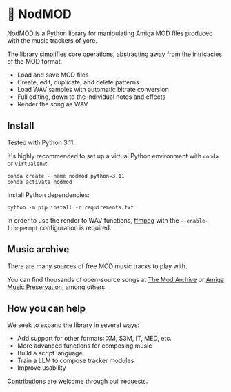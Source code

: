 # 🎹 NodMOD

NodMOD is a Python library for manipulating Amiga MOD files produced with the music trackers of yore.

The library simplifies core operations, abstracting away from the intricacies of the MOD format.

 * Load and save MOD files
 * Create, edit, duplicate, and delete patterns
 * Load WAV samples with automatic bitrate conversion
 * Full editing, down to the individual notes and effects
 * Render the song as WAV

## Install

Tested with Python 3.11.

It's highly recommended to set up a virtual Python environment with `conda` or `virtualenv`:
```
conda create --name nodmod python=3.11
conda activate nodmod
```

Install Python dependencies:
```
python -m pip install -r requirements.txt
```

In order to use the render to WAV functions, [ffmpeg](https://ffmpeg.org/download.html) with the `--enable-libopenmpt` configuration is required.

## Music archive

There are many sources of free MOD music tracks to play with.

You can find thousands of open-source songs at [The Mod Archive](https://modarchive.org/) or [Amiga Music Preservation](https://amp.dascene.net/), among others.

## How you can help

We seek to expand the library in several ways:

 * Add support for other formats: XM, S3M, IT, MED, etc.
 * More advanced functions for composing music
 * Build a script language
 * Train a LLM to compose tracker modules
 * Improve usability

Contributions are welcome through pull requests.
